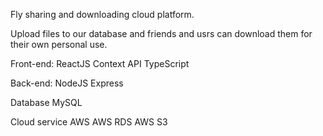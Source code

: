 Fly sharing and downloading cloud platform.

Upload files to our database and friends and usrs can download them for their own personal use.

Front-end:
ReactJS Context API TypeScript

Back-end: 
NodeJS Express 

Database 
MySQL

Cloud service
AWS 
AWS RDS
AWS S3

